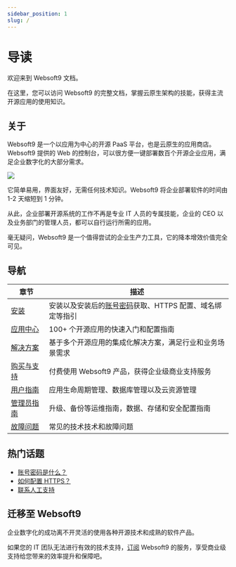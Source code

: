 ```yaml
---
sidebar_position: 1
slug: /
---
```


# 导读

欢迎来到 Websoft9 文档。

在这里，您可以访问 Websoft9 的完整文档，掌握云原生架构的技能，获得主流开源应用的使用知识。  

## 关于

Websoft9 是一个以应用为中心的开源 PaaS 平台，也是云原生的应用商店。Websoft9 提供的 Web 的控制台，可以很方便一键部署数百个开源企业应用，满足企业数字化的大部分需求。  

![](https://libs.websoft9.com/Websoft9/DocsPicture/zh/websoft9/websoft9-dashboard.png)

它简单易用，界面友好，无需任何技术知识。Websoft9 将企业部署软件的时间由 1-2 天缩短到 1 分钟。 

从此，企业部署开源系统的工作不再是专业 IT 人员的专属技能，企业的 CEO 以及业务部门的管理人员，都可以自行运行所需的应用。

毫无疑问，Websoft9 是一个值得尝试的企业生产力工具，它的降本增效价值完全可见。  

## 导航

| 章节              | 描述                                                     |
| ----------------- | -------------------------------------------------------- |
| [安装](/docs/install) | 安装以及安装后的[账号密码](/docs/user/credentials)获取、HTTPS 配置、域名绑定等指引 |
| [应用中心](/docs/apps) |  100+ 个开源应用的快速入门和配置指南  |
| [解决方案](/docs/solution)  |    基于多个开源应用的集成化解决方案，满足行业和业务场景需求  |
| [购买与支持](/docs/business)   |  付费使用 Websoft9 产品，获得企业级商业支持服务 |
| [用户指南](/docs/administrator)   |  应用生命周期管理、数据库管理以及云资源管理  |
| [管理员指南](/docs/administrator)   |  升级、备份等运维指南，数据、存储和安全配置指南  |
| [故障问题](/docs/faq)        |    常见的技术技术和故障问题   |

## 热门话题

* [账号密码是什么？](/docs/user/credentials)
* [如何配置 HTTPS？](/docs/administrator/domain_https)
* [联系人工支持](/docs/helpdesk)

## 迁移至 Websoft9

企业数字化的成功离不开灵活的使用各种开源技术和成熟的软件产品。  

如果您的 IT 团队无法进行有效的技术支持，[订阅](/docs/buy/subscription) Websoft9 的服务，享受商业级支持给您带来的效率提升和保障吧。  
